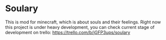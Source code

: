 # Soulary
This is mod for minecraft, which is about souls and their feelings.
Right now this project is under heavy development, you can check current stage of development on trello: https://trello.com/b/jGFP3ups/soulary